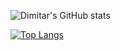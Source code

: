 ![Dimitar's GitHub stats](https://github-readme-stats.vercel.app/api?username=dimkoegu&count_private=true)

[![Top Langs](https://github-readme-stats.vercel.app/api/top-langs/?username=dimkoegu&layout=compact)](https://github.com/anuraghazra/github-readme-stats)

